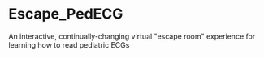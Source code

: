 # Escape_PedECG
An interactive, continually-changing virtual "escape room" experience for learning how to read pediatric ECGs

